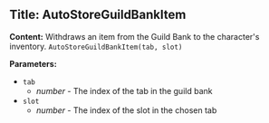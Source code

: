 ## Title: AutoStoreGuildBankItem

**Content:**
Withdraws an item from the Guild Bank to the character's inventory.
`AutoStoreGuildBankItem(tab, slot)`

**Parameters:**
- `tab`
  - *number* - The index of the tab in the guild bank
- `slot`
  - *number* - The index of the slot in the chosen tab